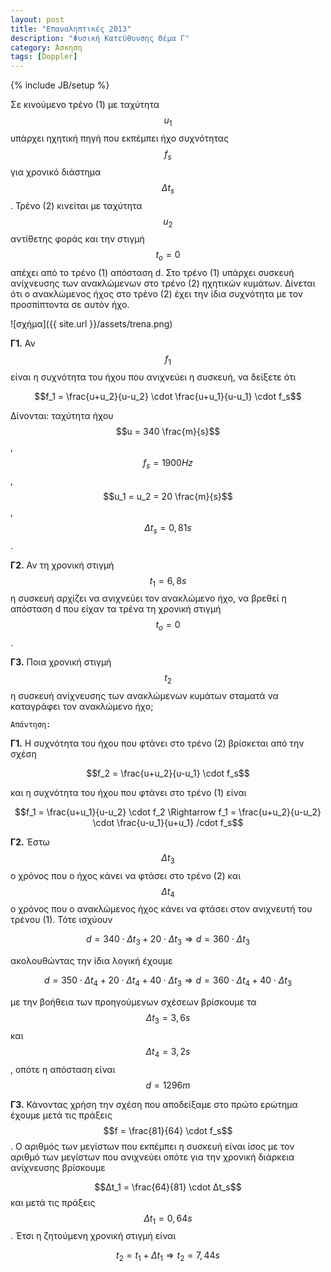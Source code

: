 ```yaml
---
layout: post
title: "Επαναληπτικές 2013"
description: "Φυσική Κατεύθυνσης Θέμα Γ"
category: Άσκηση
tags: [Doppler]
---
```

{% include JB/setup %}

Σε κινούμενο τρένο (1) με ταχύτητα $$u_1$$ υπάρχει ηχητική πηγή που εκπέμπει ήχο συχνότητας $$f_s$$ για χρονικό διάστημα $$Δt_s$$. Τρένο (2) κινείται με ταχύτητα $$u_2$$ αντίθετης φοράς και την στιγμή $$t_o = 0$$ απέχει από το τρένο (1) απόσταση d. Στο τρένο (1) υπάρχει συσκευή ανίχνευσης των ανακλώμενων στο τρένο (2) ηχητικών κυμάτων. Δίνεται ότι ο ανακλώμενος ήχος στο τρένο (2) έχει την ίδια συχνότητα με τον προσπίπτοντα σε αυτόν ήχο.

![σχήμα]({{ site.url }}/assets/trena.png) 

**Γ1.** Αν $$f_1$$ είναι η συχνότητα του ήχου που ανιχνεύει η συσκευή, να δείξετε ότι 

$$f_1 = \frac{u+u_2}{u-u_2} \cdot \frac{u+u_1}{u-u_1} \cdot f_s$$

Δίνονται: ταχύτητα ήχου $$u = 340 \frac{m}{s}$$, $$f_s = 1900Hz$$, $$u_1 = u_2 = 20 \frac{m}{s}$$, $$Δt_s = 0,81s$$.

**Γ2.** Αν τη χρονική στιγμή $$t_1 = 6,8 s$$ η συσκευή αρχίζει να ανιχνεύει τον ανακλώμενο ήχο, να βρεθεί η απόσταση d που είχαν τα τρένα τη χρονική στιγμή $$t_o = 0$$.

**Γ3.** Ποια χρονική στιγμή $$t_2$$ η συσκευή ανίχνευσης των ανακλώμενων κυμάτων σταματά να καταγράφει τον ανακλώμενο ήχο;

`Απάντηση:`

**Γ1.** Η συχνότητα του ήχου που φτάνει στο τρένο (2) βρίσκεται από την σχέση

$$f_2 = \frac{u+u_2}{u-u_1} \cdot f_s$$

και η συχνότητα του ήχου που φτάνει στο τρένο (1) είναι 

$$f_1 = \frac{u+u_1}{u-u_2} \cdot f_2 \Rightarrow f_1 = \frac{u+u_2}{u-u_2} \cdot \frac{u-u_1}{u+u_1} /cdot f_s$$


**Γ2.** Έστω $$Δt_3$$ ο χρόνος που ο ήχος κάνει να φτάσει στο τρένο (2) και $$Δt_4$$ ο χρόνος που ο ανακλώμενος ήχος κάνει να φτάσει στον ανιχνευτή του τρένου (1). Τότε ισχύουν

$$d = 340 \cdot Δt_3 + 20 \cdot Δt_3 \Rightarrow d = 360 \cdot Δt_3$$

ακολουθώντας την ίδια λογική έχουμε

$$d = 350 \cdot Δt_4 + 20 \cdot Δt_4 + 40 \cdot Δt_3 \Rightarrow d = 360 \cdot Δt_4 + 40 \cdot Δt_3$$

με την βοήθεια των προηγούμενων σχέσεων βρίσκουμε τα $$Δt_3 = 3,6s$$ και $$Δt_4 = 3,2 s$$, οπότε η απόσταση είναι $$d = 1296m$$

**Γ3.** Κάνοντας χρήση την σχέση που αποδείξαμε στο πρώτο ερώτημα έχουμε μετά τις πράξεις $$f = \frac{81}{64} \cdot f_s$$. O αριθμός των μεγίστων που εκπέμπει η συσκευή είναι ίσος με τον αριθμό των μεγίστων που ανιχνεύει οπότε για την χρονική διάρκεια ανίχνευσης βρίσκουμε

$$Δt_1 = \frac{64}{81} \cdot Δt_s$$ και μετά τις πράξεις $$Δt_1 = 0,64s$$. Έτσι η ζητούμενη χρονική στιγμή είναι

$$t_2 = t_1 + Δt_1 \Rightarrow t_2 = 7,44 s$$



